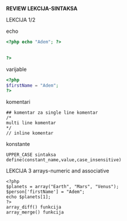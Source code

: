 **REVIEW LEKCIJA-SINTAKSA**

LEKCIJA 1/2

echo
```php
<?php echo "Adem"; ?>

        
?>
```
varijable
```php
<?php
$firstName = "Adem";         
?>
```
komentari
```
## komentar za single line komentar
/*
multi line komentar
*/
// inline komentar
```

konstante
```
UPPER_CASE sintaksa
define(constant_name,value,case_insensitive)
```
LEKCIJA 3
arrays-numeric and associative
```
<?php
$planets = array("Earth", "Mars", "Venus");
$person['firstName'] = "Adem";
echo $planets[1];
?>
array_diff() funkcija
array_merge() funkcija
```